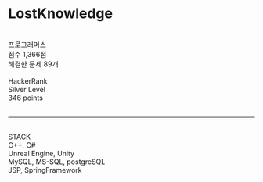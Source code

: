 # LostKnowledge
<br>
프로그래머스 <br>
점수 1,366점 <br>
해결한 문제 89개 <br>
<br>
HackerRank <br>
Silver Level <br>
346 points <br>
<br>
<hr>
<br>
STACK <br>
C++, C# <br>
Unreal Engine, Unity <br>
MySQL, MS-SQL, postgreSQL <br>
JSP, SpringFramework
